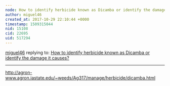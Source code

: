 ```yaml
---
node: How to identify herbicide known as Dicamba or identify the damage it causes?
author: miguel46
created_at: 2017-10-29 22:10:44 +0000
timestamp: 1509315044
nid: 15108
cid: 22695
uid: 517294
---
```




[miguel46](../profile/miguel46) replying to: [How to identify herbicide known as Dicamba or identify the damage it causes?](../notes/liz/10-27-2017/how-to-identify-herbicide-known-as-dicamba-or-identify-the-damage-it-causes)

----
http://agron-www.agron.iastate.edu/~weeds/Ag317/manage/herbicide/dicamba.html